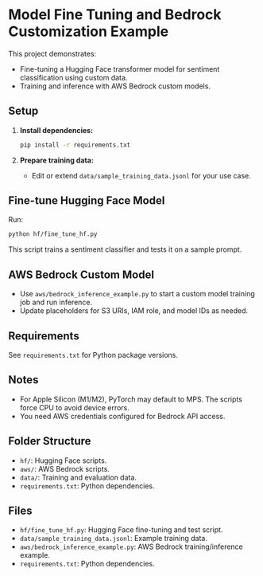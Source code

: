 # Model Fine Tuning and Bedrock Customization Example

This project demonstrates:
- Fine-tuning a Hugging Face transformer model for sentiment classification using custom data.
- Training and inference with AWS Bedrock custom models.

## Setup

1. **Install dependencies:**
   ```bash
   pip install -r requirements.txt
   ```

2. **Prepare training data:**
   - Edit or extend `data/sample_training_data.jsonl` for your use case.

## Fine-tune Hugging Face Model

Run:
```bash
python hf/fine_tune_hf.py
```
This script trains a sentiment classifier and tests it on a sample prompt.

## AWS Bedrock Custom Model

- Use `aws/bedrock_inference_example.py` to start a custom model training job and run inference.
- Update placeholders for S3 URIs, IAM role, and model IDs as needed.

## Requirements

See `requirements.txt` for Python package versions.

## Notes

- For Apple Silicon (M1/M2), PyTorch may default to MPS. The scripts force CPU to avoid device errors.
- You need AWS credentials configured for Bedrock API access.

## Folder Structure

- `hf/`: Hugging Face scripts.
- `aws/`: AWS Bedrock scripts.
- `data/`: Training and evaluation data.
- `requirements.txt`: Python dependencies.

## Files

- `hf/fine_tune_hf.py`: Hugging Face fine-tuning and test script.
- `data/sample_training_data.jsonl`: Example training data.
- `aws/bedrock_inference_example.py`: AWS Bedrock training/inference example.
- `requirements.txt`: Python dependencies.
